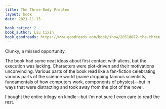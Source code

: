 ```yaml
---
title: The Three-Body Problem
layout: book
date: 2021-11-15

book_rating: 2
book_author: Liu Cixin
book_goodreads: https://www.goodreads.com/book/show/20518872-the-three-body-problem
---
```


Clunky, a missed opportunity.

The book had some neat ideas about first contact with aliens, but the execution was lacking. Characters were plot-driven and their motivations unconvincing. Various parts of the book read like a fan-fiction celebrating various parts of the science world (name dropping famous scientists, fundamentals of how computers work, components of physics)—but in ways that were distracting and took away from the plot of the novel.

I bought the entire trilogy on kindle—but I'm not sure I even care to read the rest.